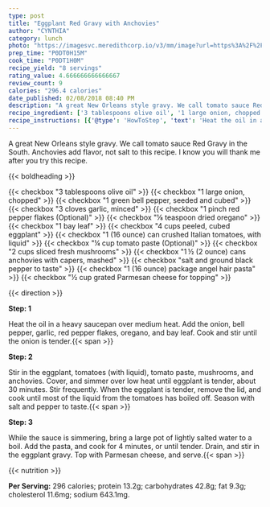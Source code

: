 ```yaml
---
type: post
title: "Eggplant Red Gravy with Anchovies"
author: "CYNTHIA"
category: lunch
photo: "https://imagesvc.meredithcorp.io/v3/mm/image?url=https%3A%2F%2Fimages.media-allrecipes.com%2Fuserphotos%2F2616662.jpg"
prep_time: "P0DT0H15M"
cook_time: "P0DT1H0M"
recipe_yield: "8 servings"
rating_value: 4.666666666666667
review_count: 9
calories: "296.4 calories"
date_published: 02/08/2018 08:40 PM
description: "A great New Orleans style gravy. We call tomato sauce Red Gravy in the South. Anchovies add flavor, not salt to this recipe. I know you will thank me after you try this recipe."
recipe_ingredient: ['3 tablespoons olive oil', '1 large onion, chopped', '1 green bell pepper, seeded and cubed', '3 cloves garlic, minced', '1 pinch red pepper flakes', '⅛ teaspoon dried oregano', '1 bay leaf', '4 cups peeled, cubed eggplant', '1 (16 ounce) can crushed Italian tomatoes, with liquid', '¼ cup tomato paste', '2 cups sliced fresh mushrooms', '1\u2009½ (2 ounce) cans anchovies with capers, mashed', 'salt and ground black pepper to taste', '1 (16 ounce) package angel hair pasta', '½ cup grated Parmesan cheese for topping']
recipe_instructions: [{'@type': 'HowToStep', 'text': 'Heat the oil in a heavy saucepan over medium heat. Add the onion, bell pepper, garlic, red pepper flakes, oregano, and bay leaf. Cook and stir until the onion is tender.\n'}, {'@type': 'HowToStep', 'text': 'Stir in the eggplant, tomatoes (with liquid), tomato paste, mushrooms, and anchovies. Cover, and simmer over low heat until eggplant is tender, about 30 minutes. Stir frequently. When the eggplant is tender, remove the lid, and cook until most of the liquid from the tomatoes has boiled off. Season with salt and pepper to taste.\n'}, {'@type': 'HowToStep', 'text': 'While the sauce is simmering, bring a large pot of lightly salted water to a boil. Add the pasta, and cook for 4 minutes, or until tender. Drain, and stir in the eggplant gravy. Top with Parmesan cheese, and serve.\n'}]
---
```


A great New Orleans style gravy. We call tomato sauce Red Gravy in the South. Anchovies add flavor, not salt to this recipe. I know you will thank me after you try this recipe. 

{{< boldheading >}}

{{< checkbox "3 tablespoons olive oil" >}}
{{< checkbox "1 large onion, chopped" >}}
{{< checkbox "1  green bell pepper, seeded and cubed" >}}
{{< checkbox "3 cloves garlic, minced" >}}
{{< checkbox "1 pinch red pepper flakes  (Optional)" >}}
{{< checkbox "⅛ teaspoon dried oregano" >}}
{{< checkbox "1  bay leaf" >}}
{{< checkbox "4 cups peeled, cubed eggplant" >}}
{{< checkbox "1 (16 ounce) can crushed Italian tomatoes, with liquid" >}}
{{< checkbox "¼ cup tomato paste  (Optional)" >}}
{{< checkbox "2 cups sliced fresh mushrooms" >}}
{{< checkbox "1 ½ (2 ounce) cans anchovies with capers, mashed" >}}
{{< checkbox "salt and ground black pepper to taste" >}}
{{< checkbox "1 (16 ounce) package angel hair pasta" >}}
{{< checkbox "½ cup grated Parmesan cheese for topping" >}}


{{< direction >}}

**Step: 1**

Heat the oil in a heavy saucepan over medium heat. Add the onion, bell pepper, garlic, red pepper flakes, oregano, and bay leaf. Cook and stir until the onion is tender.{{< span >}}

**Step: 2**

Stir in the eggplant, tomatoes (with liquid), tomato paste, mushrooms, and anchovies. Cover, and simmer over low heat until eggplant is tender, about 30 minutes. Stir frequently. When the eggplant is tender, remove the lid, and cook until most of the liquid from the tomatoes has boiled off. Season with salt and pepper to taste.{{< span >}}

**Step: 3**

While the sauce is simmering, bring a large pot of lightly salted water to a boil. Add the pasta, and cook for 4 minutes, or until tender. Drain, and stir in the eggplant gravy. Top with Parmesan cheese, and serve.{{< span >}}

{{< nutrition >}}

**Per Serving:** 296 calories; protein 13.2g; carbohydrates 42.8g; fat 9.3g; cholesterol 11.6mg; sodium 643.1mg.